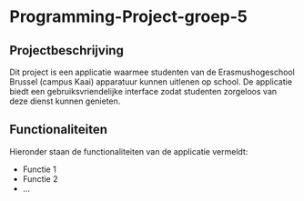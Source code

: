 # Programming-Project-groep-5

## Projectbeschrijving
Dit project is een applicatie waarmee studenten van de Erasmushogeschool Brussel (campus Kaai) apparatuur kunnen uitlenen op school. De applicatie biedt een gebruiksvriendelijke interface zodat studenten zorgeloos van deze dienst kunnen genieten.


## Functionaliteiten
Hieronder staan de functionaliteiten van de applicatie vermeldt:
- Functie 1
- Functie 2
- ...